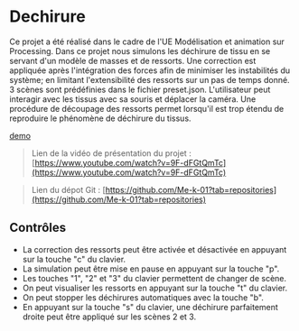 # Dechirure
Ce projet a été réalisé dans le cadre de l'UE Modélisation et animation sur Processing.
Dans ce projet nous simulons les déchirure de tissu en se servant d'un modèle de masses et de ressorts. 
Une correction est appliquée après l'intégration des forces afin de minimiser les instabilités du système; en limitant l'extensibilité des ressorts sur un pas de temps donné.
3 scènes sont prédéfinies dans le fichier preset.json.
L'utilisateur peut interagir avec les tissus avec sa souris et déplacer la caméra. Une procédure de découpage des ressorts permet lorsqu'il est trop étendu de reproduire le phénomène de déchirure du tissus.

[demo](./Img/demo.png "Démo de déchirure sur la scène 1")

> Lien de la vidéo de présentation du projet : 
[https://www.youtube.com/watch?v=9F-dFGtQmTc](https://www.youtube.com/watch?v=9F-dFGtQmTc)

> Lien du dépot Git : 
[https://github.com/Me-k-01?tab=repositories](https://github.com/Me-k-01?tab=repositories)

## Contrôles
- La correction des ressorts peut être activée et désactivée en appuyant sur la touche "c" du clavier.
- La simulation peut être mise en pause en appuyant sur la touche "p".
- Les touches "1", "2" et "3" du clavier permettent de changer de scène.
- On peut visualiser les ressorts en appuyant sur la touche "t" du clavier.
- On peut stopper les déchirures automatiques avec la touche "b".
- En appuyant sur la touche "s" du clavier, une déchirure parfaitement droite peut être appliqué sur les scènes 2 et 3.
